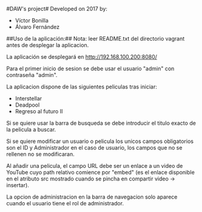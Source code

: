 #DAW's project#
Developed on 2017 by:
 - Víctor Bonilla
 - Álvaro Fernández

##Uso de la aplicación:##
  Nota: leer README.txt del directorio vagrant antes de desplegar la aplicacion.
  
  La aplicación se desplegará en http://192.168.100.200:8080/
 
  Para el primer inicio de sesion se debe usar el usuario "admin" con contraseña "admin".
  
  La aplicacion dispone de las siguientes peliculas tras iniciar:
  - Interstellar
  - Deadpool
  - Regreso al futuro II
  
  Si se quiere usar la barra de busqueda se debe introducir el titulo exacto de la pelicula a buscar.
  
  Si se quiere modificar un usuario o pelicula los unicos campos obligatorios son el ID y Administrador en el caso de usuario,
  los campos que no se rellenen no se modificaran.
  
  Al añadir una pelicula, el campo URL debe ser un enlace a un video de YouTube cuyo path relativo comience por "embed"
  (es el enlace disponible en el atributo src mostrado cuando se pincha en compartir video -> insertar).
  
  La opcion de administracion en la barra de navegacion solo aparece cuando el usuario tiene el rol de administrador.